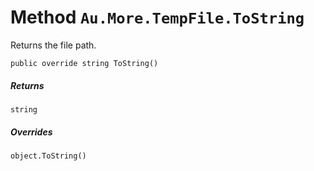# Method `Au.More.TempFile.ToString`

Returns the file path.

```
public override string ToString()
```

##### Returns

`string`

##### Overrides

`object.ToString()`